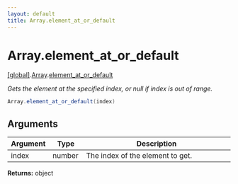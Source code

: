 ```yaml
---
layout: default
title: Array.element_at_or_default
---
```


# Array.element_at_or_default

[\[global\]]({{site.baseurl}}/docs/).[Array]({{site.baseurl}}/docs/Array/).[element_at_or_default]({{site.baseurl}}/docs/Array/element_at_or_default/)

_Gets the element at the specified index, or null if index is out of range._

```cs
Array.element_at_or_default(index)
```

## Arguments

<table>
  <col width="15%">
  <col width="15%">
  <thead>
    <tr>
      <th>Argument</th>
      <th>Type</th>
      <th>Description</th>
    </tr>
  </thead>
  <tbody>
    <tr>
      <td>index</td>
      <td>number</td>
      <td>The index of the element to get.</td>
    </tr>
  </tbody>
</table>

**Returns:** object
